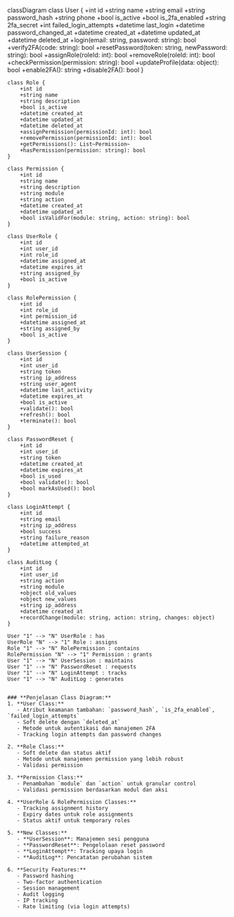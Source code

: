 classDiagram
    class User {
        +int id
        +string name
        +string email
        +string password_hash
        +string phone
        +bool is_active
        +bool is_2fa_enabled
        +string 2fa_secret
        +int failed_login_attempts
        +datetime last_login
        +datetime password_changed_at
        +datetime created_at
        +datetime updated_at
        +datetime deleted_at
        +login(email: string, password: string): bool
        +verify2FA(code: string): bool
        +resetPassword(token: string, newPassword: string): bool
        +assignRole(roleId: int): bool
        +removeRole(roleId: int): bool
        +checkPermission(permission: string): bool
        +updateProfile(data: object): bool
        +enable2FA(): string
        +disable2FA(): bool
    }

    class Role {
        +int id
        +string name
        +string description
        +bool is_active
        +datetime created_at
        +datetime updated_at
        +datetime deleted_at
        +assignPermission(permissionId: int): bool
        +removePermission(permissionId: int): bool
        +getPermissions(): List~Permission~
        +hasPermission(permission: string): bool
    }

    class Permission {
        +int id
        +string name
        +string description
        +string module
        +string action
        +datetime created_at
        +datetime updated_at
        +bool isValidFor(module: string, action: string): bool
    }

    class UserRole {
        +int id
        +int user_id
        +int role_id
        +datetime assigned_at
        +datetime expires_at
        +string assigned_by
        +bool is_active
    }

    class RolePermission {
        +int id
        +int role_id
        +int permission_id
        +datetime assigned_at
        +string assigned_by
        +bool is_active
    }

    class UserSession {
        +int id
        +int user_id
        +string token
        +string ip_address
        +string user_agent
        +datetime last_activity
        +datetime expires_at
        +bool is_active
        +validate(): bool
        +refresh(): bool
        +terminate(): bool
    }

    class PasswordReset {
        +int id
        +int user_id
        +string token
        +datetime created_at
        +datetime expires_at
        +bool is_used
        +bool validate(): bool
        +bool markAsUsed(): bool
    }

    class LoginAttempt {
        +int id
        +string email
        +string ip_address
        +bool success
        +string failure_reason
        +datetime attempted_at
    }

    class AuditLog {
        +int id
        +int user_id
        +string action
        +string module
        +object old_values
        +object new_values
        +string ip_address
        +datetime created_at
        +recordChange(module: string, action: string, changes: object)
    }

    User "1" --> "N" UserRole : has
    UserRole "N" --> "1" Role : assigns
    Role "1" --> "N" RolePermission : contains
    RolePermission "N" --> "1" Permission : grants
    User "1" --> "N" UserSession : maintains
    User "1" --> "N" PasswordReset : requests
    User "1" --> "N" LoginAttempt : tracks
    User "1" --> "N" AuditLog : generates
```

### **Penjelasan Class Diagram:**
1. **User Class:**
   - Atribut keamanan tambahan: `password_hash`, `is_2fa_enabled`, `failed_login_attempts`
   - Soft delete dengan `deleted_at`
   - Metode untuk autentikasi dan manajemen 2FA
   - Tracking login attempts dan password changes

2. **Role Class:**
   - Soft delete dan status aktif
   - Metode untuk manajemen permission yang lebih robust
   - Validasi permission

3. **Permission Class:**
   - Penambahan `module` dan `action` untuk granular control
   - Validasi permission berdasarkan modul dan aksi

4. **UserRole & RolePermission Classes:**
   - Tracking assignment history
   - Expiry dates untuk role assignments
   - Status aktif untuk temporary roles

5. **New Classes:**
   - **UserSession**: Manajemen sesi pengguna
   - **PasswordReset**: Pengelolaan reset password
   - **LoginAttempt**: Tracking upaya login
   - **AuditLog**: Pencatatan perubahan sistem

6. **Security Features:**
   - Password hashing
   - Two-factor authentication
   - Session management
   - Audit logging
   - IP tracking
   - Rate limiting (via login attempts)